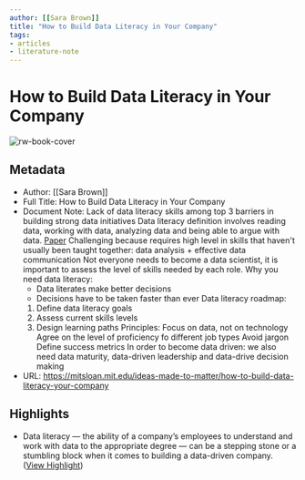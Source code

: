 ```yaml
---
author: [[Sara Brown]]
title: "How to Build Data Literacy in Your Company"
tags: 
- articles
- literature-note
---
```

# How to Build Data Literacy in Your Company

![rw-book-cover](https://mitsloan.mit.edu/sites/default/files/styles/og_image/public/2021-02/data-literacy.jpg?h=7691f918&itok=nT7ZDRTr)

## Metadata
- Author: [[Sara Brown]]
- Full Title: How to Build Data Literacy in Your Company
- Document Note: Lack of data literacy skills among top 3 barriers in building strong data initiatives
   Data literacy definition involves reading data, working with data, analyzing data and being able to argue with data. [Paper](https://dam-prod.media.mit.edu/x/2016/10/20/Edu_D'Ignazio_52.pdf)
   Challenging because requires high level in skills that haven't usually been taught together: data analysis + effective data communication
   Not everyone needs to become a data scientist, it is important to assess the level of skills needed by each role.
   Why you need data literacy:
   - Data literates make better decisions
   - Decisions have to be taken faster than ever
   Data literacy roadmap:
   1. Define data literacy goals
   2. Assess current skills levels
   3. Design learning paths
   Principles:
   Focus on data, not on technology
   Agree on the level of proficiency fo different job types
   Avoid jargon
   Define success metrics
   In order to become data driven: we also need data maturity, data-driven leadership and data-drive decision making
- URL: https://mitsloan.mit.edu/ideas-made-to-matter/how-to-build-data-literacy-your-company

## Highlights
- Data literacy — the ability of a company’s employees to understand and work with data to the appropriate degree — can be a stepping stone or a stumbling block when it comes to building a data-driven company. ([View Highlight](https://read.readwise.io/read/01gs3nvfjp089nms7qt647fw3s))
